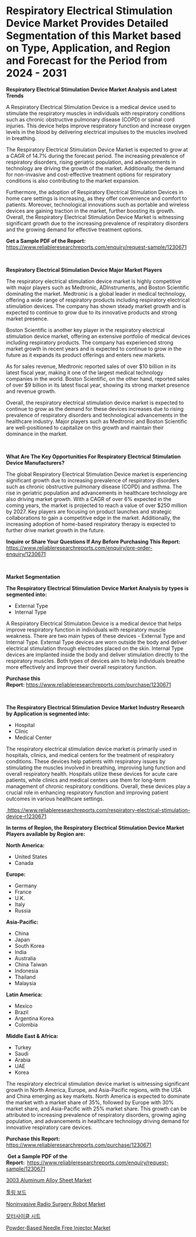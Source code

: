 <p><h1>Respiratory Electrical Stimulation Device Market Provides Detailed Segmentation of this Market based on Type, Application, and Region and Forecast for the Period from 2024 - 2031</h1></p><p><strong>Respiratory Electrical Stimulation Device Market Analysis and Latest Trends</strong></p>
<p><p>A Respiratory Electrical Stimulation Device is a medical device used to stimulate the respiratory muscles in individuals with respiratory conditions such as chronic obstructive pulmonary disease (COPD) or spinal cord injuries. This device helps improve respiratory function and increase oxygen levels in the blood by delivering electrical impulses to the muscles involved in breathing.</p><p>The Respiratory Electrical Stimulation Device Market is expected to grow at a CAGR of 14.7% during the forecast period. The increasing prevalence of respiratory disorders, rising geriatric population, and advancements in technology are driving the growth of the market. Additionally, the demand for non-invasive and cost-effective treatment options for respiratory conditions is also contributing to the market expansion.</p><p>Furthermore, the adoption of Respiratory Electrical Stimulation Devices in home care settings is increasing, as they offer convenience and comfort to patients. Moreover, technological innovations such as portable and wireless devices are gaining traction in the market, further boosting its growth. Overall, the Respiratory Electrical Stimulation Device Market is witnessing significant growth due to the increasing prevalence of respiratory disorders and the growing demand for effective treatment options.</p></p>
<p><strong>Get a Sample PDF of the Report:&nbsp;</strong> <a href="https://www.reliableresearchreports.com/enquiry/request-sample/1230671">https://www.reliableresearchreports.com/enquiry/request-sample/1230671</a></p>
<p>&nbsp;</p>
<p><strong>Respiratory Electrical Stimulation Device Major Market Players</strong></p>
<p><p>The respiratory electrical stimulation device market is highly competitive with major players such as Medtronic, ADInstruments, and Boston Scientific dominating the market. Medtronic is a global leader in medical technology, offering a wide range of respiratory products including respiratory electrical stimulation devices. The company has shown steady market growth and is expected to continue to grow due to its innovative products and strong market presence.</p><p>Boston Scientific is another key player in the respiratory electrical stimulation device market, offering an extensive portfolio of medical devices including respiratory products. The company has experienced strong market growth in recent years and is expected to continue to grow in the future as it expands its product offerings and enters new markets.</p><p>As for sales revenue, Medtronic reported sales of over $10 billion in its latest fiscal year, making it one of the largest medical technology companies in the world. Boston Scientific, on the other hand, reported sales of over $9 billion in its latest fiscal year, showing its strong market presence and revenue growth.</p><p>Overall, the respiratory electrical stimulation device market is expected to continue to grow as the demand for these devices increases due to rising prevalence of respiratory disorders and technological advancements in the healthcare industry. Major players such as Medtronic and Boston Scientific are well-positioned to capitalize on this growth and maintain their dominance in the market.</p></p>
<p>&nbsp;</p>
<p><strong>What Are The Key Opportunities For Respiratory Electrical Stimulation Device Manufacturers?</strong></p>
<p><p>The global Respiratory Electrical Stimulation Device market is experiencing significant growth due to increasing prevalence of respiratory disorders such as chronic obstructive pulmonary disease (COPD) and asthma. The rise in geriatric population and advancements in healthcare technology are also driving market growth. With a CAGR of over 6% expected in the coming years, the market is projected to reach a value of over $250 million by 2027. Key players are focusing on product launches and strategic collaborations to gain a competitive edge in the market. Additionally, the increasing adoption of home-based respiratory therapy is expected to further drive market growth in the future.</p></p>
<p><strong>Inquire or Share Your Questions If Any Before Purchasing This Report:</strong> <a href="https://www.reliableresearchreports.com/enquiry/pre-order-enquiry/1230671">https://www.reliableresearchreports.com/enquiry/pre-order-enquiry/1230671</a></p>
<p>&nbsp;</p>
<p><strong>Market Segmentation</strong></p>
<p><strong>The Respiratory Electrical Stimulation Device Market Analysis by types is segmented into:</strong></p>
<p><ul><li>External Type</li><li>Internal Type</li></ul></p>
<p><p>A Respiratory Electrical Stimulation Device is a medical device that helps improve respiratory function in individuals with respiratory muscle weakness. There are two main types of these devices - External Type and Internal Type. External Type devices are worn outside the body and deliver electrical stimulation through electrodes placed on the skin. Internal Type devices are implanted inside the body and deliver stimulation directly to the respiratory muscles. Both types of devices aim to help individuals breathe more effectively and improve their overall respiratory function.</p></p>
<p><strong>Purchase this Report:&nbsp;</strong><a href="https://www.reliableresearchreports.com/purchase/1230671">https://www.reliableresearchreports.com/purchase/1230671</a></p>
<p>&nbsp;</p>
<p><strong>The Respiratory Electrical Stimulation Device Market Industry Research by Application is segmented into:</strong></p>
<p><ul><li>Hospital</li><li>Clinic</li><li>Medical Center</li></ul></p>
<p><p>The respiratory electrical stimulation device market is primarily used in hospitals, clinics, and medical centers for the treatment of respiratory conditions. These devices help patients with respiratory issues by stimulating the muscles involved in breathing, improving lung function and overall respiratory health. Hospitals utilize these devices for acute care patients, while clinics and medical centers use them for long-term management of chronic respiratory conditions. Overall, these devices play a crucial role in enhancing respiratory function and improving patient outcomes in various healthcare settings.</p></p>
<p><a href="https://www.reliableresearchreports.com/respiratory-electrical-stimulation-device-r1230671">&nbsp;https://www.reliableresearchreports.com/respiratory-electrical-stimulation-device-r1230671</a></p>
<p><strong>In terms of Region, the Respiratory Electrical Stimulation Device Market Players available by Region are:</strong></p>
<p>
    <p> <strong> North America: </strong>
        <ul>
            <li>United States</li>
            <li>Canada</li>
        </ul>
        </p> 
    <p> <strong> Europe: </strong>
        <ul>
            <li>Germany</li>
            <li>France</li>
            <li>U.K.</li>
            <li>Italy</li>
            <li>Russia</li>
        </ul>
        </p> 
    <p> <strong> Asia-Pacific: </strong>
        <ul>
            <li>China</li>
            <li>Japan</li>
            <li>South Korea</li>
            <li>India</li>
            <li>Australia</li>
            <li>China Taiwan</li>
            <li>Indonesia</li>
            <li>Thailand</li>
            <li>Malaysia</li>
        </ul>
        </p> 
    <p> <strong> Latin America: </strong>
        <ul>
            <li>Mexico</li>
            <li>Brazil</li>
            <li>Argentina Korea</li>
            <li>Colombia</li>
        </ul>
        </p> 
    <p> <strong> Middle East & Africa: </strong>
        <ul>
            <li>Turkey</li>
            <li>Saudi</li>
            <li>Arabia</li>
            <li>UAE</li>
            <li>Korea</li>
        </ul>
    </p>
    </p>
<p><p>The respiratory electrical stimulation device market is witnessing significant growth in North America, Europe, and Asia-Pacific regions, with the USA and China emerging as key markets. North America is expected to dominate the market with a market share of 35%, followed by Europe with 30% market share, and Asia-Pacific with 25% market share. This growth can be attributed to increasing prevalence of respiratory disorders, growing aging population, and advancements in healthcare technology driving demand for innovative respiratory care devices.</p></p>
<p><strong>Purchase this Report: </strong><a href="https://www.reliableresearchreports.com/purchase/1230671">https://www.reliableresearchreports.com/purchase/1230671</a></p>
<p>&nbsp;<strong>Get a Sample PDF of the Report:&nbsp;&nbsp;</strong><a href="https://www.reliableresearchreports.com/enquiry/request-sample/1230671">https://www.reliableresearchreports.com/enquiry/request-sample/1230671</a></p>
<p><strong></strong></p>
<p><p><a href="https://issuu.com/reportprime-2/docs/3003-aluminum-alloy-sheet-market-size-2030.pptx">3003 Aluminum Alloy Sheet Market</a></p><p><a href="https://github.com/TitusBoyer1/Market-Research-Report-List-1/blob/main/389604046982.md">툴링 보드</a></p><p><a href="https://github.com/jsmusil/Market-Research-Report-List-3/blob/main/noninvasive-radio-surgery-robot-market.md">Noninvasive Radio Surgery Robot Market</a></p><p><a href="https://github.com/iansanftyord09878/Market-Research-Report-List-1/blob/main/579926346981.md">모터사이클 시트</a></p><p><a href="https://github.com/yemakinde/Market-Research-Report-List-2/blob/main/powder-based-needle-free-injector-market.md">Powder-Based Needle Free Injector Market</a></p></p>